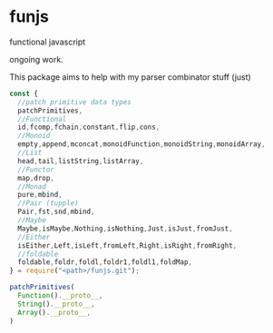 # funjs
functional javascript

ongoing work.

This package aims to help with my parser combinator stuff (just)

```javascript
const {
  //patch primitive data types
  patchPrimitives,
  //Functional
  id,fcomp,fchain,constant,flip,cons,
  //Monoid
  empty,append,mconcat,monoidFunction,monoidString,monoidArray,
  //List
  head,tail,listString,listArray,
  //Functor
  map,drop,
  //Monad
  pure,mbind,
  //Pair (tupple)
  Pair,fst,snd,mbind,
  //Maybe
  Maybe,isMaybe,Nothing,isNothing,Just,isJust,fromJust,
  //Either
  isEither,Left,isLeft,fromLeft,Right,isRight,fromRight,
  //foldable
  foldable,foldr,foldl,foldr1,foldl1,foldMap,
} = require("<path>/funjs.git");

patchPrimitives(
  Function().__proto__,
  String().__proto__,
  Array().__proto__,
)
```